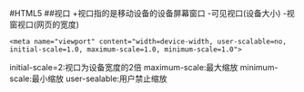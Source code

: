 #HTML5
##视口
+视口指的是移动设备的设备屏幕窗口
    -可见视口(设备大小)
    -视窗视口(网页的宽度)
```
<meta name="viewport" content="width=device-width, user-scalable=no, initial-scale=1.0, maximum-scale=1.0, minimum-scale=1.0">
```
  initial-scale=2:视口为设备宽度的2倍
  maximum-scale:最大缩放
  minimum-scale:最小缩放
  user-sealable:用户禁止缩放
